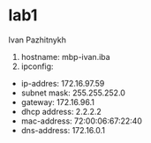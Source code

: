 # lab1
Ivan Pazhitnykh

1. hostname: mbp-ivan.iba
2. ipconfig:
 * ip-addres:		172.16.97.59
 * subnet mask:		255.255.252.0
 * gateway:		172.16.96.1
 * dhcp address:	2.2.2.2
 * mac-address:		72:00:06:67:22:40
 * dns-address:		172.16.0.1
